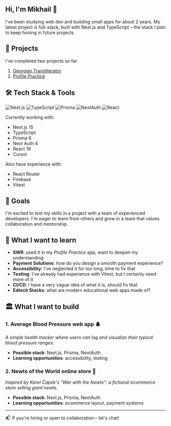 ## Hi, I'm Mikhail 👋

I've been studying web dev and building small apps for about 2 years. My latest project is full-stack, built with Next.js and TypeScript – the stack I plan to keep honing in future projects.

## 🧳 Projects
I've completed two projects so far:
1. [Georgian Transliterator](https://github.com/elmijail1/georgian-transliterator)
2. [Profile Practice](https://github.com/elmijail1/profile-practice-nextjs)

## 🛠 Tech Stack & Tools
![Next.js](https://img.shields.io/badge/Next.js-000?style=for-the-badge&logo=nextdotjs&logoColor=white)
![TypeScript](https://img.shields.io/badge/TypeScript-3178C6?style=for-the-badge&logo=typescript&logoColor=white)
![Prisma](https://img.shields.io/badge/Prisma-2D3748?style=for-the-badge&logo=prisma&logoColor=white)
![NextAuth](https://img.shields.io/badge/NextAuth.js-3C3C3C?style=for-the-badge&logo=next.js&logoColor=white)
![React](https://img.shields.io/badge/React-20232A?style=for-the-badge&logo=react&logoColor=61DAFB)

Currently working with:
- Next.js 15
- TypeScript
- Prisma 6
- Next Auth 4
- React 19
- Cursor
  
Also have experience with:
- React Router
- Firebase
- Vitest

## 🎯 Goals
I'm excited to test my skills in a project with a team of experienced developers. I'm eager to learn from others and grow in a team that values collaboration and mentorship.

## 🧠 What I want to learn
- **SWR**: used it in my *Profile Practice* app, want to deepen my understanding
- **Payment Solutions**: how do you design a smooth payment experience?
- **Accessibility**: I've neglected it for too long, time to fix that
- **Testing**: I've already had experience with Vitest, but I certainly need more of it
- **CI/CD**: I have a very vague idea of what it is, should fix that
- **Edtech Stacks**: what are modern educational web apps made of?

## 🏛 What I want to build
### 1. Average Blood Pressure web app 🩸
_A simple health tracker where users can log and visualize their typical blood pressure ranges._
- **Possible stack**: Next.js, Prisma, NextAuth
- **Learning opportunities**: accessibility, testing

### 2. Newts of the World online store 🦎
_Inspired by Karel Čapek's "War with the Newts": a fictional ecommerce store selling giant newts._
- **Possible stack**: Next.js, Prisma, NextAuth
- **Learning opportunities**: ecommerce layout, payment systems

---

📬 If you're hiring or open to collaboration – let's chat!
